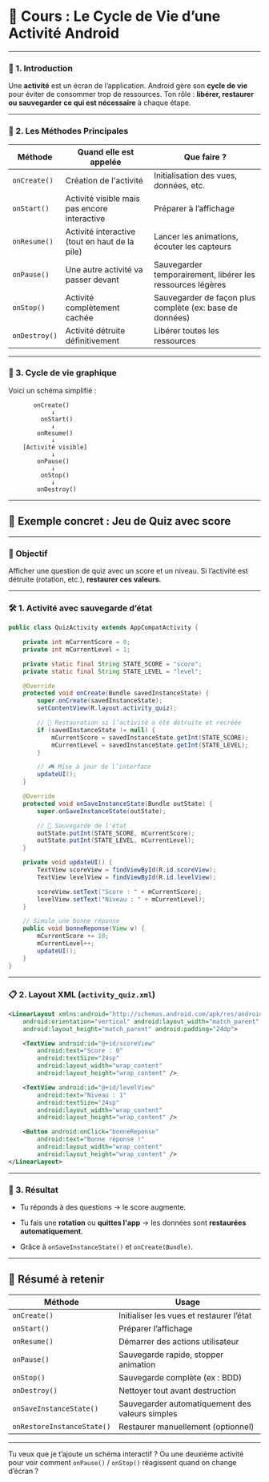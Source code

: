 # 📘 Cours : Le Cycle de Vie d’une Activité Android

---

### 🔄 1. Introduction

Une **activité** est un écran de l’application. Android gère son **cycle de vie** pour éviter de consommer trop de ressources. Ton rôle : **libérer, restaurer ou sauvegarder ce qui est nécessaire** à chaque étape.

---

### 🧱 2. Les Méthodes Principales

|Méthode|Quand elle est appelée|Que faire ?|
|---|---|---|
|`onCreate()`|Création de l'activité|Initialisation des vues, données, etc.|
|`onStart()`|Activité visible mais pas encore interactive|Préparer à l’affichage|
|`onResume()`|Activité interactive (tout en haut de la pile)|Lancer les animations, écouter les capteurs|
|`onPause()`|Une autre activité va passer devant|Sauvegarder temporairement, libérer les ressources légères|
|`onStop()`|Activité complètement cachée|Sauvegarder de façon plus complète (ex: base de données)|
|`onDestroy()`|Activité détruite définitivement|Libérer toutes les ressources|

---

### 🔁 3. Cycle de vie graphique

Voici un schéma simplifié :

```
       onCreate()
            ↓
         onStart()
            ↓
        onResume()
            ↓
    [Activité visible]
            ↓
        onPause()
            ↓
         onStop()
            ↓
        onDestroy()
```

---

## 🧪 Exemple concret : Jeu de Quiz avec score

---

### 🎯 Objectif

Afficher une question de quiz avec un score et un niveau. Si l’activité est détruite (rotation, etc.), **restaurer ces valeurs**.

---

### 🛠️ 1. Activité avec sauvegarde d’état

```java
public class QuizActivity extends AppCompatActivity {

    private int mCurrentScore = 0;
    private int mCurrentLevel = 1;

    private static final String STATE_SCORE = "score";
    private static final String STATE_LEVEL = "level";

    @Override
    protected void onCreate(Bundle savedInstanceState) {
        super.onCreate(savedInstanceState);
        setContentView(R.layout.activity_quiz);

        // 🔁 Restauration si l’activité a été détruite et recréée
        if (savedInstanceState != null) {
            mCurrentScore = savedInstanceState.getInt(STATE_SCORE);
            mCurrentLevel = savedInstanceState.getInt(STATE_LEVEL);
        }

        // 🎮 Mise à jour de l’interface
        updateUI();
    }

    @Override
    protected void onSaveInstanceState(Bundle outState) {
        super.onSaveInstanceState(outState);

        // 💾 Sauvegarde de l'état
        outState.putInt(STATE_SCORE, mCurrentScore);
        outState.putInt(STATE_LEVEL, mCurrentLevel);
    }

    private void updateUI() {
        TextView scoreView = findViewById(R.id.scoreView);
        TextView levelView = findViewById(R.id.levelView);

        scoreView.setText("Score : " + mCurrentScore);
        levelView.setText("Niveau : " + mCurrentLevel);
    }

    // Simule une bonne réponse
    public void bonneReponse(View v) {
        mCurrentScore += 10;
        mCurrentLevel++;
        updateUI();
    }
}
```

---

### 📋 2. Layout XML (`activity_quiz.xml`)

```xml
<LinearLayout xmlns:android="http://schemas.android.com/apk/res/android"
    android:orientation="vertical" android:layout_width="match_parent"
    android:layout_height="match_parent" android:padding="24dp">

    <TextView android:id="@+id/scoreView"
        android:text="Score : 0"
        android:textSize="24sp"
        android:layout_width="wrap_content"
        android:layout_height="wrap_content" />

    <TextView android:id="@+id/levelView"
        android:text="Niveau : 1"
        android:textSize="24sp"
        android:layout_width="wrap_content"
        android:layout_height="wrap_content" />

    <Button android:onClick="bonneReponse"
        android:text="Bonne réponse !"
        android:layout_width="wrap_content"
        android:layout_height="wrap_content" />
</LinearLayout>
```

---

### 🔎 3. Résultat

- Tu réponds à des questions → le score augmente.
    
- Tu fais une **rotation** ou **quittes l'app** → les données sont **restaurées automatiquement**.
    
- Grâce à `onSaveInstanceState()` et `onCreate(Bundle)`.
    

---

## 🧠 Résumé à retenir

|Méthode|Usage|
|---|---|
|`onCreate()`|Initialiser les vues et restaurer l’état|
|`onStart()`|Préparer l’affichage|
|`onResume()`|Démarrer des actions utilisateur|
|`onPause()`|Sauvegarde rapide, stopper animation|
|`onStop()`|Sauvegarde complète (ex : BDD)|
|`onDestroy()`|Nettoyer tout avant destruction|
|`onSaveInstanceState()`|Sauvegarder automatiquement des valeurs simples|
|`onRestoreInstanceState()`|Restaurer manuellement (optionnel)|

---

Tu veux que je t’ajoute un schéma interactif ? Ou une deuxième activité pour voir comment `onPause()` / `onStop()` réagissent quand on change d’écran ?